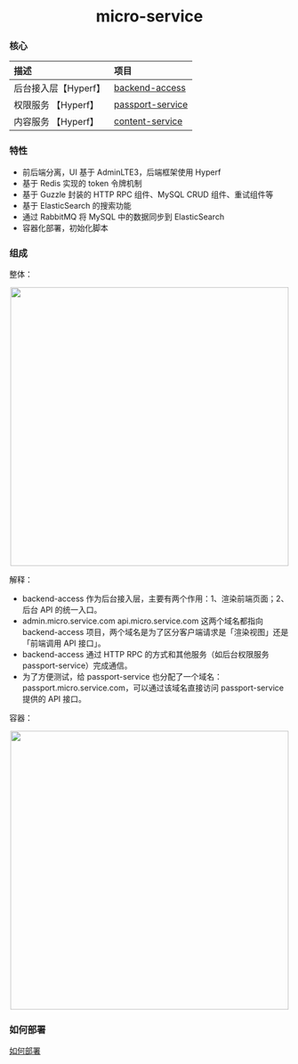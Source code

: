 <h1 align="center">
    micro-service
    <br>
</h1>

### 核心

| 描述 | 项目 |  
| :--- | :---- |
| 后台接入层【Hyperf】 | [backend-access](https://github.com/duiying/backend-access) | 
| 权限服务 【Hyperf】| [passport-service](https://github.com/duiying/passport-service) | 
| 内容服务 【Hyperf】| [content-service](https://github.com/duiying/content-service) |   

### 特性

- 前后端分离，UI 基于 AdminLTE3，后端框架使用 Hyperf
- 基于 Redis 实现的 token 令牌机制
- 基于 Guzzle 封装的 HTTP RPC 组件、MySQL CRUD 组件、重试组件等
- 基于 ElasticSearch 的搜索功能
- 通过 RabbitMQ 将 MySQL 中的数据同步到 ElasticSearch
- 容器化部署，初始化脚本

### 组成

整体：  

<div align=center><img src="https://raw.githubusercontent.com/duiying/micro-service/master/img/micro-service.png" width="500"></div>   

解释：  

- backend-access 作为后台接入层，主要有两个作用：1、渲染前端页面；2、后台 API 的统一入口。
- admin.micro.service.com api.micro.service.com 这两个域名都指向 backend-access 项目，两个域名是为了区分客户端请求是「渲染视图」还是「前端调用 API 接口」。
- backend-access 通过 HTTP RPC 的方式和其他服务（如后台权限服务 passport-service）完成通信。
- 为了方便测试，给 passport-service 也分配了一个域名：passport.micro.service.com，可以通过该域名直接访问 passport-service 提供的 API 接口。  

容器：  

<div align=center><img src="https://raw.githubusercontent.com/duiying/micro-service/master/img/docker-model.png" width="500"></div>   

### 如何部署

[如何部署](./docs/如何部署.md)